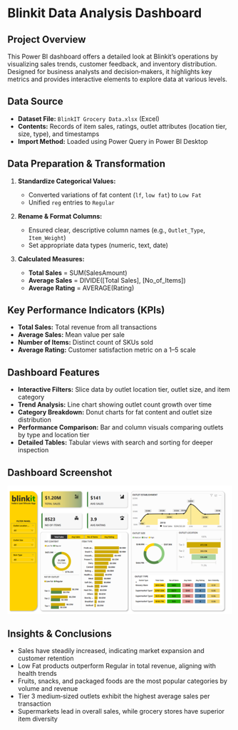 # Blinkit Data Analysis Dashboard

## Project Overview

This Power BI dashboard offers a detailed look at Blinkit’s operations by visualizing sales trends, customer feedback, and inventory distribution. Designed for business analysts and decision‑makers, it highlights key metrics and provides interactive elements to explore data at various levels.

## Data Source

* **Dataset File:** `BlinkIT Grocery Data.xlsx` (Excel)
* **Contents:** Records of item sales, ratings, outlet attributes (location tier, size, type), and timestamps
* **Import Method:** Loaded using Power Query in Power BI Desktop

## Data Preparation & Transformation

1. **Standardize Categorical Values:**

   * Converted variations of fat content (`lf`, `low fat`) to `Low Fat`
   * Unified `reg` entries to `Regular`
2. **Rename & Format Columns:**

   * Ensured clear, descriptive column names (e.g., `Outlet_Type`, `Item_Weight`)
   * Set appropriate data types (numeric, text, date)
     
3. **Calculated Measures:**

   * **Total Sales** = SUM(SalesAmount)
   * **Average Sales** = DIVIDE(\[Total Sales], \[No\_of\_Items])
   * **Average Rating** = AVERAGE(Rating)

## Key Performance Indicators (KPIs)

* **Total Sales:** Total revenue from all transactions
* **Average Sales:** Mean value per sale
* **Number of Items:** Distinct count of SKUs sold
* **Average Rating:** Customer satisfaction metric on a 1–5 scale

## Dashboard Features

* **Interactive Filters:** Slice data by outlet location tier, outlet size, and item category
* **Trend Analysis:** Line chart showing outlet count growth over time
* **Category Breakdown:** Donut charts for fat content and outlet size distribution
* **Performance Comparison:** Bar and column visuals comparing outlets by type and location tier
* **Detailed Tables:** Tabular views with search and sorting for deeper inspection

## Dashboard Screenshot

![Blinkit Dashboard](./Blinkit-Dashboard.png)


## Insights & Conclusions

* Sales have steadily increased, indicating market expansion and customer retention
* Low Fat products outperform Regular in total revenue, aligning with health trends
* Fruits, snacks, and packaged foods are the most popular categories by volume and revenue
* Tier 3 medium‑sized outlets exhibit the highest average sales per transaction
* Supermarkets lead in overall sales, while grocery stores have superior item diversity
